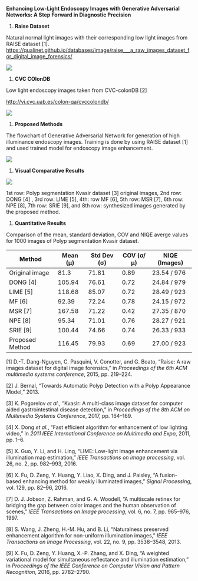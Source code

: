 **Enhancing Low-Light Endoscopy Images with Generative Adversarial Networks: A Step Forward in Diagnostic Precision**

1.  **Raise Dataset**

Natural normal light images with their corresponding low light images from RAISE dataset [1]. <https://qualinet.github.io/databases/image/raise___a_raw_images_dataset_for_digital_image_forensics/>

![](media/3e9af1c59a67751c0ae06b34c45f004f.png)

1.  **CVC COlonDB**

Low light endoscopy images taken from CVC-colonDB [2]

<http://vi.cvc.uab.es/colon-qa/cvccolondb/>

![](media/7f24276d4ab502fbcb5d1f8b948e0aa7.png)

1.  **Proposed Methods**

The flowchart of Generative Adversarial Network for generation of high illuminance endoscopy images. Training is done by using RAISE dataset [1] and used trained model for endoscopy image enhancement.

![](media/cd1cbc259075d9cfab0e4fdce6aea068.png)

1.  **Visual Comparative Results**

![](media/01bef0795f860321e3206c76301a6d46.png)

1st row: Polyp segmentation Kvasir dataset [3] original images, 2nd row: DONG [4] , 3rd row: LIME [5], 4th: row MF [6], 5th row: MSR [7], 6th row: NPE [8], 7th row: SRIE [9], and 8th row: synthesized images generated by the proposed method.

1.  **Quantitative Results**

Comparison of the mean, standard deviation, COV and NIQE averge values for 1000 images of Polyp segmentation Kvasir dataset.

| **Method**      | **Mean (µ)** | **Std Dev (σ)** | **COV (σ/µ)** | **NIQE (Images)** |
|-----------------|--------------|-----------------|---------------|-------------------|
| Original image  | 81.3         | 71.81           | 0.89          | 23.54 / 976       |
| DONG [4]        | 105.94       | 76.61           | 0.72          | 24.84 / 979       |
| LIME [5]        | 118.68       | 85.07           | 0.72          | 28.49 / 923       |
| MF [6]          | 92.39        | 72.24           | 0.78          | 24.15 / 972       |
| MSR [7]         | 167.58       | 71.22           | 0.42          | 27.35 / 870       |
| NPE [8]         | 95.34        | 71.01           | 0.76          | 28.27 / 921       |
| SRIE [9]        | 100.44       | 74.66           | 0.74          | 26.33 / 933       |
| Proposed Method | 116.45       | 79.93           | 0.69          | 27.00 / 923       |

[1] D.-T. Dang-Nguyen, C. Pasquini, V. Conotter, and G. Boato, “Raise: A raw images dataset for digital image forensics,” in *Proceedings of the 6th ACM multimedia systems conference*, 2015, pp. 219–224.

[2] J. Bernal, “Towards Automatic Polyp Detection with a Polyp Appearance Model,” 2013.

[3] K. Pogorelov *et al.*, “Kvasir: A multi-class image dataset for computer aided gastrointestinal disease detection,” in *Proceedings of the 8th ACM on Multimedia Systems Conference*, 2017, pp. 164–169.

[4] X. Dong *et al.*, “Fast efficient algorithm for enhancement of low lighting video,” in *2011 IEEE International Conference on Multimedia and Expo*, 2011, pp. 1–6.

[5] X. Guo, Y. Li, and H. Ling, “LIME: Low-light image enhancement via illumination map estimation,” *IEEE Transactions on image processing*, vol. 26, no. 2, pp. 982–993, 2016.

[6] X. Fu, D. Zeng, Y. Huang, Y. Liao, X. Ding, and J. Paisley, “A fusion-based enhancing method for weakly illuminated images,” *Signal Processing*, vol. 129, pp. 82–96, 2016.

[7] D. J. Jobson, Z. Rahman, and G. A. Woodell, “A multiscale retinex for bridging the gap between color images and the human observation of scenes,” *IEEE Transactions on Image processing*, vol. 6, no. 7, pp. 965–976, 1997.

[8] S. Wang, J. Zheng, H.-M. Hu, and B. Li, “Naturalness preserved enhancement algorithm for non-uniform illumination images,” *IEEE Transactions on Image Processing*, vol. 22, no. 9, pp. 3538–3548, 2013.

[9] X. Fu, D. Zeng, Y. Huang, X.-P. Zhang, and X. Ding, “A weighted variational model for simultaneous reflectance and illumination estimation,” in *Proceedings of the IEEE Conference on Computer Vision and Pattern Recognition*, 2016, pp. 2782–2790.
